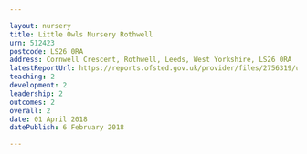 ```yaml
---

layout: nursery
title: Little Owls Nursery Rothwell
urn: 512423
postcode: LS26 0RA
address: Cornwell Crescent, Rothwell, Leeds, West Yorkshire, LS26 0RA
latestReportUrl: https://reports.ofsted.gov.uk/provider/files/2756319/urn/512423.pdf
teaching: 2
development: 2
leadership: 2
outcomes: 2
overall: 2
date: 01 April 2018 
datePublish: 6 February 2018

---
```

